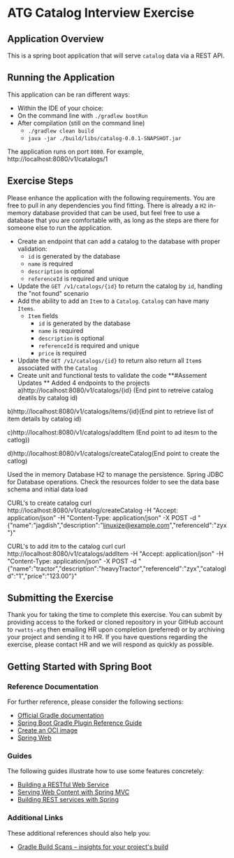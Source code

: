 # ATG Catalog Interview Exercise

## Application Overview
This is a spring boot application that will serve `catalog` data via a REST API.

## Running the Application
This application can be ran different ways:
* Within the IDE of your choice:
* On the command line with `./gradlew bootRun`
* After compilation (still on the command line)
  * `./gradlew clean build`
  * `java -jar ./build/libs/catalog-0.0.1-SNAPSHOT.jar`

The application runs on port `8080`.  For example, http://localhost:8080/v1/catalogs/1

## Exercise Steps
Please enhance the application with the following requirements. 
You are free to pull in any dependencies you find fitting. 
There is already a `H2` in-memory database provided that can be used, but feel free to use a database that you are comfortable with,
as long as the steps are there for someone else to run the application.
* Create an endpoint that can add a catalog to the database with proper validation:
  * `id` is generated by the database
  * `name` is required
  * `description` is optional
  * `referenceId` is required and unique
* Update the `GET /v1/catalogs/{id}` to return the catalog by `id`, handling the "not found" scenario
* Add the ability to add an `Item` to a `Catalog`. `Catalog` can have many `Items`.
  * `Item` fields
    * `id` is generated by the database
    * `name` is required
    * `description` is optional
    * `referenceId` is required and unique
    * `price` is required
* Update the `GET /v1/catalogs/{id}` to return also return all `Item`s associated with the `Catalog`
* Create unit and functional tests to validate the code
**#Assement Updates **
Added 4 endpoints to the projects
a)http://localhost:8080/v1/catalogs/{id} (End pint  to retreive catalog deatils by catalog id)

b)http://localhost:8080/v1/catalogs/items/{id}(End pint  to retrieve list of  item  details by catalog id)

c)http://localhost:8080/v1/catalogs/addItem (End point to ad itesm to the catlog))

d)http://localhost:8080/v1/catalogs/createCatalog(End point to create the catlog)

Used the in memory Database H2 to manage the persistence.
Spring JDBC for Database operations.
Check the resources folder to see the data base schema and initial data load

CURL's to create catalog 
curl  http://localhost:8080/v1/catalog/createCatalog -H "Accept: application/json" -H "Content-Type: application/json" -X POST -d "{\"name\":\"jagdish\",\"description\":\"linuxize@example.com\",\"referenceId\":\"zyx\"}"

CURL's to add itm to the catalog 
curl  curl  http://localhost:8080/v1/catalogs/addItem -H "Accept: application/json" -H "Content-Type: application/json" -X POST -d "{\"name\":\"tractor\",\"description\":\"heavyTractor\",\"referenceId\":\"zyx\",\"catalogId\":\"1\",\"price\":\"123.00\"}"



## Submitting the Exercise
Thank you for taking the time to complete this exercise. You can submit by providing access to the forked or 
cloned repository in your GitHub account to `rwatts-atg` then emailing HR upon completion (preferred) 
or by archiving your project and sending it to HR. If you have questions regarding the exercise, please contact
HR and we will respond as quickly as possible.

## Getting Started with Spring Boot

### Reference Documentation
For further reference, please consider the following sections:

* [Official Gradle documentation](https://docs.gradle.org)
* [Spring Boot Gradle Plugin Reference Guide](https://docs.spring.io/spring-boot/docs/2.4.2/gradle-plugin/reference/html/)
* [Create an OCI image](https://docs.spring.io/spring-boot/docs/2.4.2/gradle-plugin/reference/html/#build-image)
* [Spring Web](https://docs.spring.io/spring-boot/docs/2.4.2/reference/htmlsingle/#boot-features-developing-web-applications)

### Guides
The following guides illustrate how to use some features concretely:

* [Building a RESTful Web Service](https://spring.io/guides/gs/rest-service/)
* [Serving Web Content with Spring MVC](https://spring.io/guides/gs/serving-web-content/)
* [Building REST services with Spring](https://spring.io/guides/tutorials/bookmarks/)

### Additional Links
These additional references should also help you:

* [Gradle Build Scans – insights for your project's build](https://scans.gradle.com#gradle)

